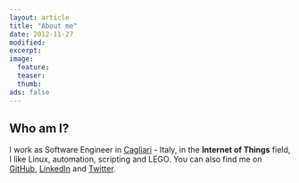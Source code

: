 ```yaml
---
layout: article
title: "About me"
date: 2012-11-27
modified:
excerpt:
image:
  feature:
  teaser:
  thumb:
ads: false
---
```


## Who am I?

I work as Software Engineer in [Cagliari](http://en.wikipedia.org/wiki/Cagliari) - Italy, in the **Internet of Things** field, I like Linux, automation, scripting and LEGO.
You can also find me on [GitHub](https://github.com/clobrano), [LinkedIn](http://www.linkedin.com/pub/carlo-lobrano/21/235/694/en) and [Twitter](https://twitter.com/carlolobrano).


